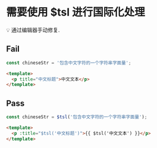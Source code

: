 # 需要使用 $tsl 进行国际化处理

💡 通过编辑器手动修复.

## Fail

```javascript
const chineseStr = '包含中文字符的一个字符串字面量';
```

```html
<template>
  <p title="中文标题">中文文本</p>
</template>
```

## Pass

```javascript
const chineseStr = $tsl('包含中文字符的一个字符串字面量');
```

```html
<template>
  <p :title="$tsl('中文标题')">{{ $tsl('中文文本') }}</p>
</template>
```
